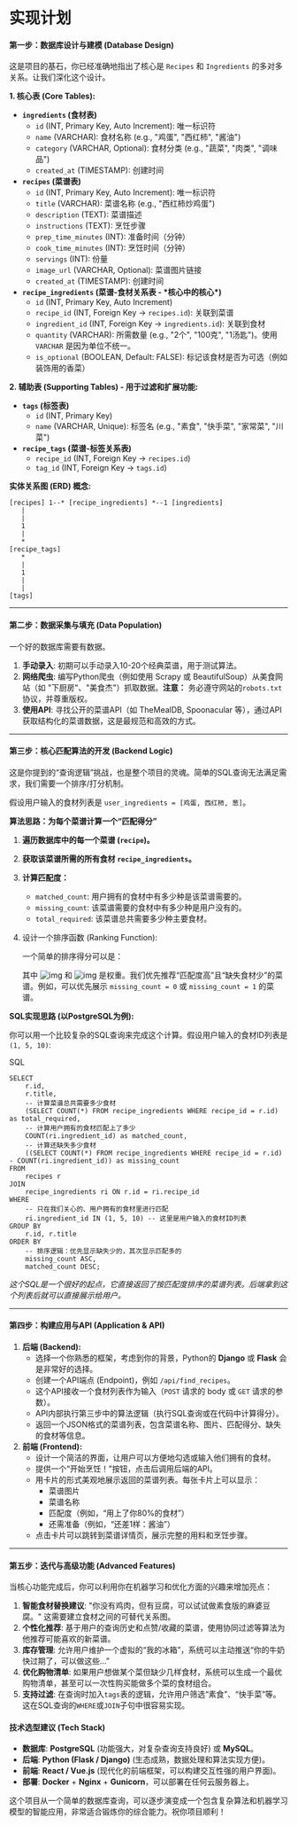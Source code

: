 # 实现计划

#### **第一步：数据库设计与建模 (Database Design)**

这是项目的基石，你已经准确地指出了核心是 `Recipes` 和 `Ingredients` 的多对多关系。让我们深化这个设计。

**1. 核心表 (Core Tables):**

- **`ingredients` (食材表)**
  - `id` (INT, Primary Key, Auto Increment): 唯一标识符
  - `name` (VARCHAR): 食材名称 (e.g., "鸡蛋", "西红柿", "酱油")
  - `category` (VARCHAR, Optional): 食材分类 (e.g., "蔬菜", "肉类", "调味品")
  - `created_at` (TIMESTAMP): 创建时间
- **`recipes` (菜谱表)**
  - `id` (INT, Primary Key, Auto Increment): 唯一标识符
  - `title` (VARCHAR): 菜谱名称 (e.g., "西红柿炒鸡蛋")
  - `description` (TEXT): 菜谱描述
  - `instructions` (TEXT): 烹饪步骤
  - `prep_time_minutes` (INT): 准备时间（分钟）
  - `cook_time_minutes` (INT): 烹饪时间（分钟）
  - `servings` (INT): 份量
  - `image_url` (VARCHAR, Optional): 菜谱图片链接
  - `created_at` (TIMESTAMP): 创建时间
- **`recipe_ingredients` (菜谱-食材关系表 - \*核心中的核心\*)**
  - `id` (INT, Primary Key, Auto Increment)
  - `recipe_id` (INT, Foreign Key -> `recipes.id`): 关联到菜谱
  - `ingredient_id` (INT, Foreign Key -> `ingredients.id`): 关联到食材
  - `quantity` (VARCHAR): 所需数量 (e.g., "2个", "100克", "1汤匙")。使用 `VARCHAR` 是因为单位不统一。
  - `is_optional` (BOOLEAN, Default: FALSE): 标记该食材是否为可选（例如装饰用的香菜）

**2. 辅助表 (Supporting Tables) - 用于过滤和扩展功能:**

- **`tags` (标签表)**
  - `id` (INT, Primary Key)
  - `name` (VARCHAR, Unique): 标签名 (e.g., "素食", "快手菜", "家常菜", "川菜")
- **`recipe_tags` (菜谱-标签关系表)**
  - `recipe_id` (INT, Foreign Key -> `recipes.id`)
  - `tag_id` (INT, Foreign Key -> `tags.id`)

**实体关系图 (ERD) 概念:**

```
[recipes] 1--* [recipe_ingredients] *--1 [ingredients]
   |
   |
   1
   |
   *
[recipe_tags]
   *
   |
   1
   |
   |
[tags]
```

------



#### **第二步：数据采集与填充 (Data Population)**



一个好的数据库需要有数据。

1. **手动录入**: 初期可以手动录入10-20个经典菜谱，用于测试算法。
2. **网络爬虫**: 编写Python爬虫（例如使用 Scrapy 或 BeautifulSoup）从美食网站（如 "下厨房"、"美食杰"）抓取数据。**注意：** 务必遵守网站的`robots.txt`协议，并尊重版权。
3. **使用API**: 寻找公开的菜谱API（如 TheMealDB, Spoonacular 等），通过API获取结构化的菜谱数据，这是最规范和高效的方式。

------



#### **第三步：核心匹配算法的开发 (Backend Logic)**



这是你提到的“查询逻辑”挑战，也是整个项目的灵魂。简单的SQL查询无法满足需求，我们需要一个排序/打分机制。

假设用户输入的食材列表是 `user_ingredients = [鸡蛋, 西红柿, 葱]`。

**算法思路：为每个菜谱计算一个“匹配得分”**

1. **遍历数据库中的每一个菜谱 (`recipe`)。**

2. **获取该菜谱所需的所有食材 `recipe_ingredients`。**

3. **计算匹配度：**

   - `matched_count`: 用户拥有的食材中有多少种是该菜谱需要的。
   - `missing_count`: 该菜谱需要的食材中有多少种是用户没有的。
   - `total_required`: 该菜谱总共需要多少种主要食材。

4. 设计一个排序函数 (Ranking Function):

   一个简单的排序得分可以是：

   

   $$$$其中 ![img](data:,) 和 ![img](data:,) 是权重。我们优先推荐“匹配度高”且“缺失食材少”的菜谱。例如，可以优先展示 `missing_count = 0` 或 `missing_count = 1` 的菜谱。

**SQL实现思路 (以PostgreSQL为例):**

你可以用一个比较复杂的SQL查询来完成这个计算。假设用户输入的食材ID列表是 `(1, 5, 10)`:

SQL

```
SELECT
    r.id,
    r.title,
    -- 计算菜谱总共需要多少食材
    (SELECT COUNT(*) FROM recipe_ingredients WHERE recipe_id = r.id) as total_required,
    -- 计算用户拥有的食材匹配上了多少
    COUNT(ri.ingredient_id) as matched_count,
    -- 计算还缺失多少食材
    ((SELECT COUNT(*) FROM recipe_ingredients WHERE recipe_id = r.id) - COUNT(ri.ingredient_id)) as missing_count
FROM
    recipes r
JOIN
    recipe_ingredients ri ON r.id = ri.recipe_id
WHERE
    -- 只在我们关心的、用户拥有的食材里进行匹配
    ri.ingredient_id IN (1, 5, 10) -- 这里是用户输入的食材ID列表
GROUP BY
    r.id, r.title
ORDER BY
    -- 排序逻辑：优先显示缺失少的，其次显示匹配多的
    missing_count ASC,
    matched_count DESC;
```

*这个SQL是一个很好的起点，它直接返回了按匹配度排序的菜谱列表。后端拿到这个列表后就可以直接展示给用户。*

------



#### **第四步：构建应用与API (Application & API)**



1. **后端 (Backend):**
   - 选择一个你熟悉的框架，考虑到你的背景，Python的 **Django** 或 **Flask** 会是非常好的选择。
   - 创建一个API端点 (Endpoint)，例如 `/api/find_recipes`。
   - 这个API接收一个食材列表作为输入（`POST` 请求的 body 或 `GET` 请求的参数）。
   - API内部执行第三步中的算法逻辑（执行SQL查询或在代码中计算得分）。
   - 返回一个JSON格式的菜谱列表，包含菜谱名称、图片、匹配得分、缺失的食材等信息。
2. **前端 (Frontend):**
   - 设计一个简洁的界面，让用户可以方便地勾选或输入他们拥有的食材。
   - 提供一个“开始烹饪！”按钮，点击后调用后端的API。
   - 用卡片的形式美观地展示返回的菜谱列表。每张卡片上可以显示：
     - 菜谱图片
     - 菜谱名称
     - 匹配度（例如，“用上了你80%的食材”）
     - 还需准备（例如，“还差1样：酱油”）
   - 点击卡片可以跳转到菜谱详情页，展示完整的用料和烹饪步骤。

------



#### **第五步：迭代与高级功能 (Advanced Features)**



当核心功能完成后，你可以利用你在机器学习和优化方面的兴趣来增加亮点：

1. **智能食材替换建议**: "你没有鸡肉，但有豆腐，可以试试做素食版的麻婆豆腐。" 这需要建立食材之间的可替代关系图。
2. **个性化推荐**: 基于用户的查询历史和点赞/收藏的菜谱，使用协同过滤等算法为他推荐可能喜欢的新菜谱。
3. **库存管理**: 允许用户维护一个虚拟的“我的冰箱”，系统可以主动推送“你的牛奶快过期了，可以做这些...”
4. **优化购物清单**: 如果用户想做某个菜但缺少几样食材，系统可以生成一个最优购物清单，甚至可以一次性购买能做多个菜的食材组合。
5. **支持过滤**: 在查询时加入`tags`表的逻辑，允许用户筛选“素食”、“快手菜”等。这在SQL查询的`WHERE`或`JOIN`子句中很容易实现。



#### **技术选型建议 (Tech Stack)**



- **数据库**: **PostgreSQL** (功能强大，对复杂查询支持良好) 或 **MySQL**。
- **后端**: **Python (Flask / Django)** (生态成熟，数据处理和算法实现方便)。
- **前端**: **React / Vue.js** (现代化的前端框架，可以构建交互性强的用户界面)。
- **部署**: **Docker** + **Nginx** + **Gunicorn**，可以部署在任何云服务器上。

这个项目从一个简单的数据库查询，可以逐步演变成一个包含复杂算法和机器学习模型的智能应用，非常适合锻炼你的综合能力。祝你项目顺利！